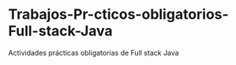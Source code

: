 # Trabajos-Pr-cticos-obligatorios-Full-stack-Java
Actividades prácticas obligatorias de Full stack Java
